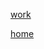 [work](http://share.xmarks.com/folder/bookmarks/MB1iQviJQF)

[home](http://share.xmarks.com/folder/bookmarks/0QPEZ4ZGND)
